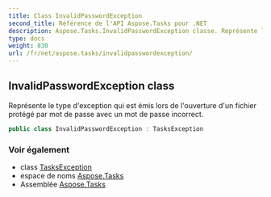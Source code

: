```yaml
---
title: Class InvalidPasswordException
second_title: Référence de l'API Aspose.Tasks pour .NET
description: Aspose.Tasks.InvalidPasswordException classe. Représente le type dexception qui est émis lors de louverture dun fichier protégé par mot de passe avec un mot de passe incorrect.
type: docs
weight: 830
url: /fr/net/aspose.tasks/invalidpasswordexception/
---
```

## InvalidPasswordException class

Représente le type d'exception qui est émis lors de l'ouverture d'un fichier protégé par mot de passe avec un mot de passe incorrect.

```csharp
public class InvalidPasswordException : TasksException
```

### Voir également

* class [TasksException](../tasksexception/)
* espace de noms [Aspose.Tasks](../../aspose.tasks/)
* Assemblée [Aspose.Tasks](../../)


